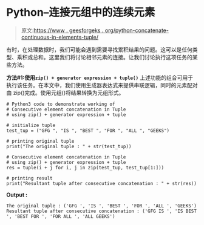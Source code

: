 # Python–连接元组中的连续元素

> 原文:[https://www . geesforgeks . org/python-concatenate-continuous-in-elements-tuple/](https://www.geeksforgeeks.org/python-concatenate-consecutive-elements-in-tuple/)

有时，在处理数据时，我们可能会遇到需要寻找累积结果的问题。这可以是任何类型、乘积或总和。这里我们将讨论相邻元素的连接。让我们讨论执行这项任务的某些方法。

**方法#1:使用`zip() + generator expression + tuple()`**
上述功能的组合可用于执行该任务。在本文中，我们使用生成器表达式来提供串联逻辑，同时的元素配对由 zip()完成。使用元组()将结果转换为元组形式。

```
# Python3 code to demonstrate working of
# Consecutive element concatenation in Tuple
# using zip() + generator expression + tuple

# initialize tuple
test_tup = ("GFG ", "IS ", "BEST ", "FOR ", "ALL ", "GEEKS")

# printing original tuple
print("The original tuple : " + str(test_tup))

# Consecutive element concatenation in Tuple
# using zip() + generator expression + tuple
res = tuple(i + j for i, j in zip(test_tup, test_tup[1:]))

# printing result
print("Resultant tuple after consecutive concatenation : " + str(res))
```

**Output :**

```
The original tuple : ('GFG ', 'IS ', 'BEST ', 'FOR ', 'ALL ', 'GEEKS')
Resultant tuple after consecutive concatenation : ('GFG IS ', 'IS BEST ', 'BEST FOR ', 'FOR ALL ', 'ALL GEEKS')

```